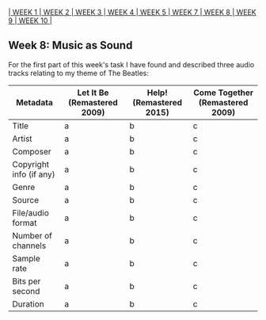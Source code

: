|[ WEEK 1 ](Week1.md)|[ WEEK 2 ](Week2.md)|[ WEEK 3 ](Week3.md)|[ WEEK 4 ](Week4.md)|[ WEEK 5 ](Week5.md)|[ WEEK 7 ](Week7.md)|[ WEEK 8 ](Week8.md)|[ WEEK 9 ](Week9.md)|[ WEEK 10 ](Week10.md)|
## Week 8: Music as Sound

For the first part of this week's task I have found and described three audio tracks relating to my theme of The Beatles:

Metadata | Let It Be (Remastered 2009) | Help! (Remastered 2015) | Come Together (Remastered 2009)
-----|------|------|------
Title | a | b | c | d 
Artist | a | b | c | d 
Composer | a | b | c | d 
Copyright info (if any) | a | b | c | d 
Genre | a | b | c | d 
Source | a | b | c | d 
File/audio format | a | b | c | d 
Number of channels | a | b | c | d 
Sample rate | a | b | c | d 
Bits per second | a | b | c | d 
Duration | a | b | c | d 
